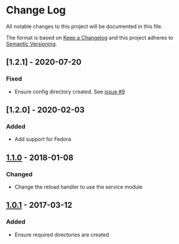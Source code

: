 # Change Log
All notable changes to this project will be documented in this file.

The format is based on [Keep a Changelog](http://keepachangelog.com/)
and this project adheres to [Semantic Versioning](http://semver.org/).

## [1.2.1] - 2020-07-20
### Fixed
- Ensure config directory created. See [issue #9](https://github.com/danielkoster/ansible-role-transmission-daemon/issues/9)

## [1.2.0] - 2020-02-03
### Added
- Add support for Fedora

## [1.1.0] - 2018-01-08
### Changed
- Change the reload handler to use the service module

## [1.0.1] - 2017-03-12
### Added
- Ensure required directories are created

[1.1.0]: https://github.com/danielkoster/ansible-role-transmission-daemon/compare/1.0.1...1.1.0
[1.0.1]: https://github.com/danielkoster/ansible-role-transmission-daemon/compare/1.0.0...1.0.1

